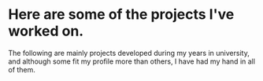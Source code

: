 # Here are some of the projects I've worked on.

The following are mainly projects developed during my years in university, and although some fit my profile more than others, I have had my hand in all of them. 
